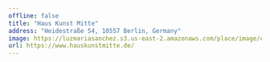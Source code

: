 ```yaml
---
offline: false
title: "Haus Kunst Mitte"
address: "Heidestraße 54, 10557 Berlin, Germany"
image: https://luzmariasanchez.s3.us-east-2.amazonaws.com/place/image/original/24_VBKI_Kulturell_Die_Macht_der_Farbe_BF_Inga_Haar.jpg
url: https://www.hauskunstmitte.de/
---
```


